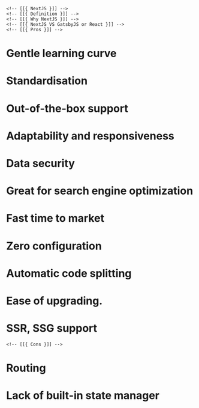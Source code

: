 <!-- This is the Javascript part --> 
<!-- Author: github/nemo256 -->

    <!-- [[{ NextJS }]] -->
    <!-- [[{ Definition }]] -->
    <!-- [[{ Why NextJS }]] -->
    <!-- [[{ NextJS VS GatsbyJS or React }]] -->
    <!-- [[{ Pros }]] -->
# Gentle learning curve
# Standardisation
# Out-of-the-box support
# Adaptability and responsiveness
# Data security
# Great for search engine optimization
# Fast time to market
# Zero configuration
# Automatic code splitting
# Ease of upgrading.
# SSR, SSG support
    <!-- [[{ Cons }]] -->
# Routing
# Lack of built-in state manager
